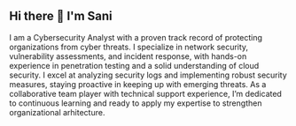 ## Hi there 👋 I'm Sani

I am a Cybersecurity Analyst with a proven track record of protecting organizations from cyber threats. I specialize in network security, vulnerability assessments, and incident response, with hands-on experience in penetration testing and a solid understanding of cloud security. I excel at analyzing security logs and implementing robust security measures, staying proactive in keeping up with emerging threats. As a collaborative team player with technical support experience, I’m dedicated to continuous learning and ready to apply my expertise to strengthen organizational arhitecture.

<!--
**Saniabuh/Saniabuh** is a ✨ _special_ ✨ repository because its `README.md` (this file) appears on your GitHub profile.

Here are some ideas to get you started:

- [Twitter](https://twitter.com/saniabuh)
- [LinkedIn](https://linkedin.com/in/sani-abuh-ibrahim-796199ab)

- 😄 Pronouns: ...
- ⚡ Fun fact: ...
-->
